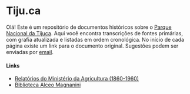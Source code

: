 # Tiju.ca

Olá! Este é um repositório de documentos históricos sobre o [Parque Nacional da Tijuca](https://pt.wikipedia.org/wiki/Parque_Nacional_da_Tijuca). Aqui você encontra transcrições de fontes primárias, com grafia atualizada e listadas em ordem cronológica. No início de cada página existe um link para o documento original. Sugestões podem ser enviadas por [email](mailton:buccalon@rice.edu).

#### Links

- [Relatórios do Ministério da Agricultura (1860-1960)](http://ddsnext.crl.edu/titles/108)
- [Biblioteca Alceo Magnanini](http://parquenacionaldatijuca.rio/acervo/)
